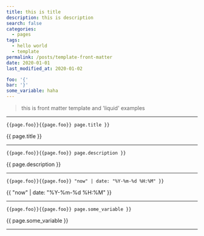 ```yaml
---
title: this is title
description: this is description
search: false
categories:
  - pages
tags:
  - hello world
  - template
permalink: /posts/template-front-matter
date: 2020-01-01
last_modified_at: 2020-01-02

foo: '{'
bar: '}'
some_variable: haha
---
```



> this is front matter template and 'liquid' examples


-----

```{{page.foo}}{{page.foo}} page.title }}```

{{ page.title }}

-----

```{{page.foo}}{{page.foo}} page.description }}```

{{ page.description }}

-----

```{{page.foo}}{{page.foo}} "now" | date: "%Y-%m-%d %H:%M" }}```

{{ "now" | date: "%Y-%m-%d %H:%M" }}

-----

```{{page.foo}}{{page.foo}} page.some_variable }}```

{{ page.some_variable }}

-----
